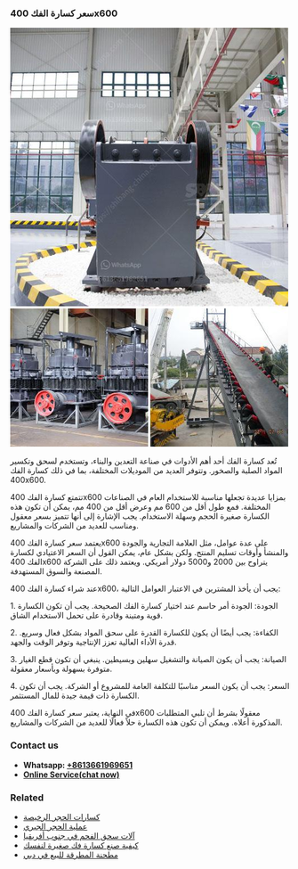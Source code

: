 <h3>سعر كسارة الفك 400x600</h3><img src='1701851041.jpg' alt=''><p>تُعد كسارة الفك أحد أهم الأدوات في صناعة التعدين والبناء، وتستخدم لسحق وتكسير المواد الصلبة والصخور. وتتوفر العديد من الموديلات المختلفة، بما في ذلك كسارة الفك 400x600.</p><p>تتمتع كسارة الفك 400x600 بمزايا عديدة تجعلها مناسبة للاستخدام العام في الصناعات المختلفة. فمع طول أقل من 600 مم وعرض أقل من 400 مم، يمكن أن تكون هذه الكسارة صغيرة الحجم وسهلة الاستخدام. يجب الإشارة إلى أنها تتميز بسعر معقول ومناسب للعديد من الشركات والمشاريع.</p><p>يعتمد سعر كسارة الفك 400x600 على عدة عوامل، مثل العلامة التجارية والجودة والمنشأ وأوقات تسليم المنتج. ولكن بشكل عام، يمكن القول أن السعر الاعتيادي لكسارة الفك 400x600 يتراوح بين 2000 و5000 دولار أمريكي. ويعتمد ذلك على الشركة المصنعة والسوق المستهدفة.</p><p>عند شراء كسارة الفك 400x600، يجب أن يأخذ المشترين في الاعتبار العوامل التالية:</p><p>1. الجودة: الجودة أمر حاسم عند اختيار كسارة الفك الصحيحة. يجب أن تكون الكسارة قوية ومتينة وقادرة على تحمل الاستخدام الشاق.</p><p>2. الكفاءة: يجب أيضًا أن يكون للكسارة القدرة على سحق المواد بشكل فعال وسريع. قدرة الأداء العالية تعزز الإنتاجية وتوفر الوقت والجهد.</p><p>3. الصيانة: يجب أن يكون الصيانة والتشغيل سهلين وبسيطين. ينبغي أن تكون قطع الغيار متوفرة بسهولة وبأسعار معقولة.</p><p>4. السعر: يجب أن يكون السعر مناسبًا للتكلفة العامة للمشروع أو الشركة. يجب أن تكون الكسارة ذات قيمة جيدة للمال المستثمر.</p><p>في النهاية، يعتبر سعر كسارة الفك 400x600 معقولًا بشرط أن تلبي المتطلبات المذكورة أعلاه. ويمكن أن تكون هذه الكسارة حلاً فعالًا للعديد من الشركات والمشاريع.</p><h3>Contact us</h3><ul><li><strong>Whatsapp:&nbsp;<a href="https://wa.me/8613661969651">+8613661969651</a></strong></li><li><a href="https://swt.shibang-china.com/?git&amp;zhl&amp;سعر كسارة الفك 400x600"><strong>Online Service(chat now)</strong></a></li></ul><h3>Related</h3><ul><li><a href='كسارات الحجر الرخيصة.md'>كسارات الحجر الرخيصة</a></li><li><a href='عملية الحجر الجيري.md'>عملية الحجر الجيري</a></li><li><a href='آلات سحق الفحم في جنوب أفريقيا.md'>آلات سحق الفحم في جنوب أفريقيا</a></li><li><a href='كيفية صنع كسارة فك صغيرة لنفسك.md'>كيفية صنع كسارة فك صغيرة لنفسك</a></li><li><a href='مطحنة المطرقة للبيع في دبي.md'>مطحنة المطرقة للبيع في دبي</a></li></ul>